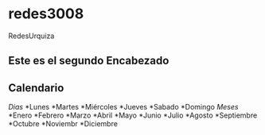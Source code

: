 # redes3008
RedesUrquiza
## Este es el segundo Encabezado


Calendario
-----------------
*Dias*
 *Lunes
 *Martes
 *Miércoles
 *Jueves
 *Sabado
 *Domingo
*Meses*
 *Enero
 *Febrero
 *Marzo
 *Abril
 *Mayo
 *Junio
 *Julio
 *Agosto
 *Septiembre
 *Octubre
 *Noviembr
 *Diciembre
